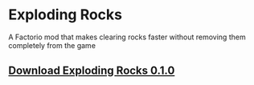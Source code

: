 # Exploding Rocks

A Factorio mod that makes clearing rocks faster without removing them completely from the game

## [Download Exploding Rocks 0.1.0](https://github.com/SeaRyanC/exploding-rocks/raw/master/releases/exploding-rocks_0.1.0.zip)

